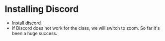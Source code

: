 # Installing Discord

- [Install discord](https://discord.com/download)
- If Discord does not work for the class, we will switch to zoom. So far it's been a huge success.
